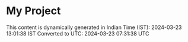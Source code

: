 # My Project

This content is dynamically generated in Indian Time (IST): 2024-03-23 13:01:38 IST
Converted to UTC: 2024-03-23 07:31:38 UTC
